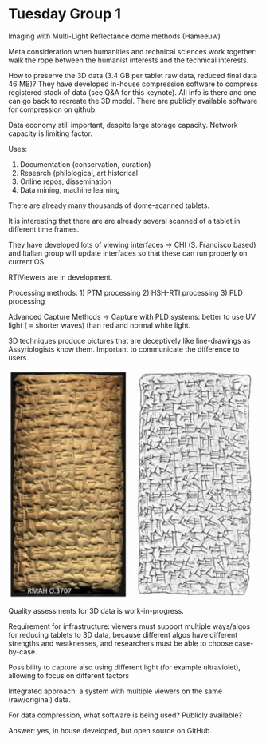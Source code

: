 <!-- Output copied to clipboard! -->


# Tuesday Group 1

Imaging with Multi-Light Reflectance dome methods (Hameeuw)

Meta consideration when humanities and technical sciences work together: walk the rope between the humanist interests and the technical interests.

How to preserve the 3D data (3.4 GB per tablet raw data, reduced final data 46 MB)? They have developed in-house compression software to compress registered stack of data (see Q&A for this keynote). All info is there and one can go back to recreate the 3D model. There are publicly available software for compression on github.

Data economy still important, despite large storage capacity. Network capacity is limiting factor.

Uses:



1. Documentation (conservation, curation)
2. Research (philological, art historical
3. Online repos, dissemination
4. Data mining, machine learning

There are already many thousands of dome-scanned tablets.

It is interesting that there are are already several scanned of a tablet in different time frames.

They have developed lots of viewing interfaces →  CHI (S. Francisco based) and Italian group will update interfaces so that these can run properly on current OS.

RTIViewers are in development. 

Processing methods: 1) PTM processing 2) HSH-RTI processing 3) PLD processing

Advanced Capture Methods → Capture with PLD systems: better to use UV light ( = shorter waves) than red and normal white light.

3D techniques produce pictures that are deceptively like line-drawings as Assyriologists know them. Important to communicate the difference to users.



![alt_text](images/image1.png "image_tooltip")


Quality assessments for 3D data is work-in-progress.

Requirement for infrastructure: viewers must support multiple ways/algos for reducing tablets to 3D data, because different algos have different strengths and weaknesses, and researchers must be able to choose case-by-case.

Possibility to capture also using different light (for example ultraviolet), allowing to focus on different factors

Integrated approach: a system with multiple viewers on the same (raw/original) data.

For data compression, what software is being used? Publicly available?

Answer: yes, in house developed, but open source on GitHub.


